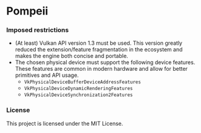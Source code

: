 # Pompeii

### Imposed restrictions
- (At least) Vulkan API version 1.3 must be used. This version greatly reduced the extension/feature fragmentation in the ecosystem and makes the engine both concise and portable.
- The chosen physical device must support the following device features. These features are common in modern hardware and allow for better primitives and API usage.
  * `VkPhysicalDeviceBufferDeviceAddressFeatures`
  * `VkPhysicalDeviceDynamicRenderingFeatures`
  * `VkPhysicalDeviceSynchronization2Features`

### License
This project is licensed under the MIT License.